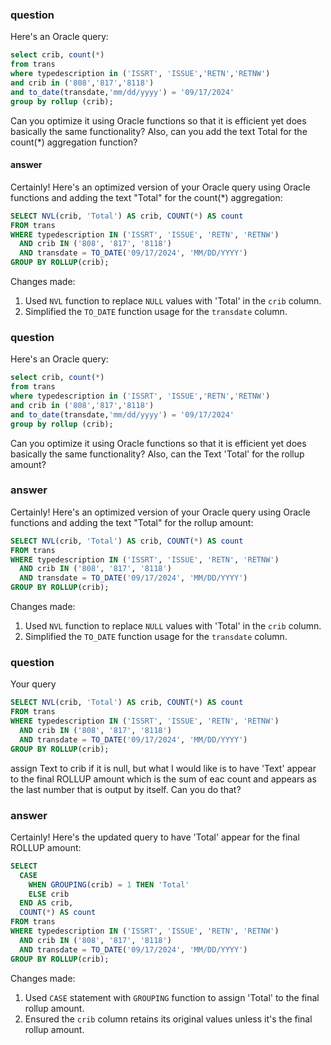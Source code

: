 ### question

Here's an Oracle query:

```sql
select crib, count(*)
from trans
where typedescription in ('ISSRT', 'ISSUE','RETN','RETNW')
and crib in ('808','817','8118')
and to_date(transdate,'mm/dd/yyyy') = '09/17/2024'
group by rollup (crib);
```

Can you optimize it using Oracle functions so that it is efficient yet does basically the same functionality? Also, can you add the text Total for the count(\*) aggregation function?

#### answer

Certainly! Here's an optimized version of your Oracle query using Oracle functions and adding the text "Total" for the count(\*) aggregation:

```sql
SELECT NVL(crib, 'Total') AS crib, COUNT(*) AS count
FROM trans
WHERE typedescription IN ('ISSRT', 'ISSUE', 'RETN', 'RETNW')
  AND crib IN ('808', '817', '8118')
  AND transdate = TO_DATE('09/17/2024', 'MM/DD/YYYY')
GROUP BY ROLLUP(crib);
```

Changes made:

1. Used `NVL` function to replace `NULL` values with 'Total' in the `crib` column.
2. Simplified the `TO_DATE` function usage for the `transdate` column.

### question

Here's an Oracle query:

```sql
select crib, count(*)
from trans
where typedescription in ('ISSRT', 'ISSUE','RETN','RETNW')
and crib in ('808','817','8118')
and to_date(transdate,'mm/dd/yyyy') = '09/17/2024'
group by rollup (crib);
```

Can you optimize it using Oracle functions so that it is efficient yet does basically the same functionality? Also, can the Text 'Total' for the rollup amount?

### answer

Certainly! Here's an optimized version of your Oracle query using Oracle functions and adding the text "Total" for the rollup amount:

```sql
SELECT NVL(crib, 'Total') AS crib, COUNT(*) AS count
FROM trans
WHERE typedescription IN ('ISSRT', 'ISSUE', 'RETN', 'RETNW')
  AND crib IN ('808', '817', '8118')
  AND transdate = TO_DATE('09/17/2024', 'MM/DD/YYYY')
GROUP BY ROLLUP(crib);
```

Changes made:

1. Used `NVL` function to replace `NULL` values with 'Total' in the `crib` column.
2. Simplified the `TO_DATE` function usage for the `transdate` column.

### question

Your query

```sql
SELECT NVL(crib, 'Total') AS crib, COUNT(*) AS count
FROM trans
WHERE typedescription IN ('ISSRT', 'ISSUE', 'RETN', 'RETNW')
  AND crib IN ('808', '817', '8118')
  AND transdate = TO_DATE('09/17/2024', 'MM/DD/YYYY')
GROUP BY ROLLUP(crib);
```

assign Text to crib if it is null, but what I would like is to have 'Text' appear to the final ROLLUP amount which is the sum of eac count and appears as the last number that is output by itself. Can you do that?

### answer

Certainly! Here's the updated query to have 'Total' appear for the final ROLLUP amount:

```sql
SELECT
  CASE
    WHEN GROUPING(crib) = 1 THEN 'Total'
    ELSE crib
  END AS crib,
  COUNT(*) AS count
FROM trans
WHERE typedescription IN ('ISSRT', 'ISSUE', 'RETN', 'RETNW')
  AND crib IN ('808', '817', '8118')
  AND transdate = TO_DATE('09/17/2024', 'MM/DD/YYYY')
GROUP BY ROLLUP(crib);
```

Changes made:

1. Used `CASE` statement with `GROUPING` function to assign 'Total' to the final rollup amount.
2. Ensured the `crib` column retains its original values unless it's the final rollup amount.
